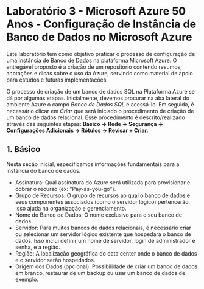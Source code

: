 # Laboratório 3 - Microsoft Azure 50 Anos - Configuração de Instância de Banco de Dados no Microsoft Azure

Este laboratório tem como objetivo praticar o processo de configuração de uma instância de Banco de Dados na plataforma Microsoft Azure. O entregável proposto é a criação de um repositório contendo resumos, anotações e dicas sobre o uso da Azure, servindo como material de apoio para estudos e futuras implementações.

O processo de criação de um banco de dados SQL na Plataforma Azure se dá por algumas etapas. Inicialmente, devemos procurar na aba lateral do ambiente Azure o campo _Banco de Dados SQL_ e acessá-lo. Em seguida, é necessário clicar em _Criar_ que será iniciado o procedimento de criação de um banco de dados relacional. Esse procedimento é descrito/realizado através das seguintes etapas: **Básico → Rede → Segurança → Configurações Adicionais → Rótulos → Revisar + Criar.**

## 1. Básico
Nesta seção inicial, especificamos informações fundamentais para a instância do banco de dados.

- Assinatura: Qual assinatura do Azure será utilizada para provisionar e cobrar o recurso (ex: "Pay-as-you-go").
- Grupo de Recursos: O grupo de recursos ao qual o banco de dados e seus componentes associados (como o servidor lógico) pertencerão. Isso ajuda na organização e gerenciamento.
- Nome do Banco de Dados: O nome exclusivo para o seu banco de dados.
- Servidor: Para muitos bancos de dados relacionais, é necessário criar ou selecionar um servidor lógico existente que hospedará o banco de dados. Isso inclui definir um nome de servidor, login de administrador e senha, e a região.
- Região: A localização geográfica do data center onde o banco de dados e o servidor serão hospedados.
- Origem dos Dados (opcional): Possibilidade de criar um banco de dados em branco, restaurar de um backup ou usar um banco de dados de exemplo.
